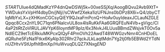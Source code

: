 $START$UIue4dQMadKzYP4dnQwDSWj5k+00xeSSjXq/AoogBQvu2Avb9XtT+YWDuksYxVpHf4dbyDn/jNlj//sCWwf2Xeka1izUFNJns0bDPz8X6i+Q4/zbyCTIqMbYxLX+zXHKonCGCsyQiEY9QJxaFmPcnQ+HoAv0uyIdeaxJCLauNZGLEQpqc8Ccx2nYL9C71qn6PNaIcvUL8ox4IsRuKkFAa6GRQFEuN4Vb+gVigc/Cl4aP2tiRtZoVIRULJAVYpK6IoyntMF9pIz/6x3NvkJ4LUusBBmdZWsjvkT0Ov5aNdlECZ9etTcERkiuMKPcxQlQyF4PmOVh22AwdT48WWGzvNmr4CnHDoELdQRuhe5FzNa1Ftkx6KyAlp302Rhr27qckJLkLaqtMdn7Yg2tj0fb5EBWd2YTdNnUZHtvVStUpfhItBmXp/HuWvuqDLQZ7XNxg$END$